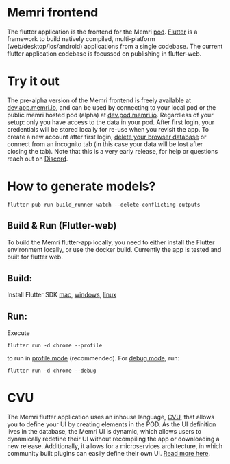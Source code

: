 # Memri frontend
The flutter application is the frontend for the Memri [pod](https://gitlab.memri.io/memri/pod). [Flutter](https://flutter.dev/) is a framework to build natively compiled, multi-platform (web/desktop/ios/android) applications from a single codebase. The current flutter application codebase is focussed on publishing in flutter-web.

# Try it out
The pre-alpha version of the Memri frontend is freely available at [dev.app.memri.io](https://dev.app.memri.io/), and can be used by connecting to your local pod or the public memri hosted pod (alpha) at [dev.pod.memri.io](https://dev.pod.memri.io/). Regardless of your setup: only you have access to the data in your pod. After first login, your credentials will be stored locally for re-use when you revisit the app. To create a new account after first login, [delete your browser database](https://stackoverflow.com/questions/9384128/how-to-delete-indexeddb#answer-9389289) or connect from an incognito tab (in this case your data will be lost after closing the tab). Note that this is a very early release, for help or questions reach out on [Discord]("https://discord.com/invite/BcRfajJk4k").

# How to generate models?

```
flutter pub run build_runner watch --delete-conflicting-outputs
```

## Build & Run (Flutter-web)

To build the Memri flutter-app locally, you need to either install the Flutter environment locally, or use the docker build. Currently the app is tested and built for flutter web.

## Build:
Install Flutter SDK [mac](https://flutter.dev/docs/get-started/install/macos), [windows](https://flutter.dev/docs/get-started/install/windows), [linux](https://flutter.dev/docs/get-started/install/linux)

## Run:
Execute 
```
flutter run -d chrome --profile
``` 
to run in [profile mode](https://docs.flutter.dev/testing/build-modes#profile) (recommended). For [debug mode](https://docs.flutter.dev/testing/build-modes#debug), run:
```
flutter run -d chrome --debug
```
# CVU
The Memri flutter application uses an inhouse language, [CVU](./docs/cvu-intro), that allows you to define your UI by creating elements in the POD. As the UI definition lives in the database, the Memri UI is dynamic, which allows users to dynamically redefine their UI without recompiling the app or downloading a new release. Additionally, it allows for a microservices architecture, in which community built plugins can easily define their own UI. [Read more here](./docs/cvu-intro).

